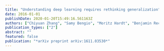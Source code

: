 ```yaml
---
title: "Understanding deep learning requires rethinking generalization"
date: 2016-01-01
publishDate: 2020-01-20T15:49:16.561163Z
authors: ["Chiyuan Zhang", "Samy Bengio", "Moritz Hardt", "Benjamin Recht", "Oriol Vinyals"]
publication_types: ["2"]
abstract: ""
featured: false
publication: "*arXiv preprint arXiv:1611.03530*"
---
```


